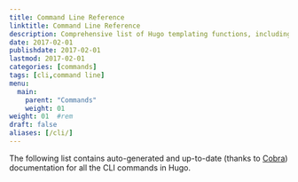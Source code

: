 ```yaml
---
title: Command Line Reference
linktitle: Command Line Reference
description: Comprehensive list of Hugo templating functions, including basic and advanced usage examples.
date: 2017-02-01
publishdate: 2017-02-01
lastmod: 2017-02-01
categories: [commands]
tags: [cli,command line]
menu:
  main:
    parent: "Commands"
    weight: 01
weight: 01	#rem
draft: false
aliases: [/cli/]
---
```


The following list contains auto-generated and up-to-date (thanks to [Cobra][]) documentation for all the CLI commands in Hugo.


[Cobra]: https://github.com/spf13/cobra

